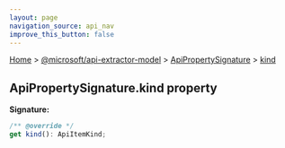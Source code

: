 ```yaml
---
layout: page
navigation_source: api_nav
improve_this_button: false
---
```



[Home](./index.md) &gt; [@microsoft/api-extractor-model](./api-extractor-model.md) &gt; [ApiPropertySignature](./api-extractor-model.apipropertysignature.md) &gt; [kind](./api-extractor-model.apipropertysignature.kind.md)

## ApiPropertySignature.kind property


<b>Signature:</b>

```typescript
/** @override */
get kind(): ApiItemKind;
```

